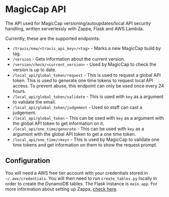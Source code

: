 # MagicCap API
The API used for MagicCap versioning/autoupdates/local API security handling, written serverlessly with Zappa, Flask and AWS Lambda.

Currently, these are the supported endpoints:
- `/travis/new/<travis_api_key>/<tag>` - Marks a new MagicCap build by tag.
- `/version` - Gets information about the current version.
- `/version/check/<current_version>` - Used by MagicCap to check the version is up to date.
- `/local_api/global_token/request` - This is used to request a global API token. This is used to generate one time tokens to request local API access. To prevent abuse, this endpoint can only be used once every 24 hours.
- `/local_api/global_token/validate` - This is used with `key` as a argument to validate the email.
- `/local_api/global_token/judgement` - Used so staff can cast a judgement.
- `/local_api/global_token` - This can be used with `key` as a argument with the global API token to get information on it.
- `/local_api/one_time/generate` - This can be used with `key` as a argument with the global API token to get a one time token.
- `/local_api/one_time/<key>` - This is used by MagicCap to validate one time tokens and get information on them to show the request prompt.

## Configuration
You will need a AWS free tier account with your credentials stored in `~/.aws/credentials`. You will then need to run `create_tables.py` locally in order to create the DynamoDB tables. The Flask instance is `main.app`. For more information about setting up Zappa, [check here](https://github.com/Miserlou/Zappa).
